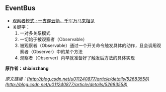 ## EventBus

- [ 观察者模式 : 一支穿云箭，千军万马来相见](http://blog.csdn.net/u011240877/article/details/52683558)
 - 关键字：
   1. 一对多关系模式
   2. 一切始于被观察者（Observable）
   3. 被观察者（Observable）通过一个开关命令触发具体的动作，且会调用观察者（Observer）中的某个方法
   4. 观察者（Observer）内早就准备好了触发后方法的具体实现

 
 
 
 **原作者：shixinzhang**

_原文链接：[http://blog.csdn.net/u011240877/article/details/52683558](http://blog.csdn.net/u011240877/article/details/52683558)_